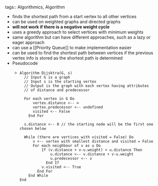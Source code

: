 tags:: Algorithmics, Algorithm

- finds the shortest path from a start vertex to all other vertices
- can be used on weighted graphs and directed graphs
- **will not work if there is a negative weight cycle**
- uses a greedy approach to select vertices with minimum weights
- same algorithm but can have different approaches, such as a lazy or eager approach
- can use a [[Priority Queue]] to make implementation easier
- can be used to find the shortest path between vertices if the previous vertex info is stored as the shortest path is determined
- Pseudocode
	- ```
	  Algorithm Dijsktra(G, s)
	  	// Input G is a graph
	  	// Input s is the starting vertex
	  	// Output is the graph with each vertex having attributes
	  	// of distance and predecessor
	  	
	  	For each vertex in G Do
	  		vertex.distance <-- ∞
	  		vertex.predecessor <-- undefined
	  		visited <-- False
	      End For
	   
	  	s.distance <-- 0 // the starting node will be the first one chosen below
	  	
	  	While (there are vertices with visited = False) Do
	  		v <-- vertex with smallest distance and visited = False
	  		For each neighbour of v as u Do
	  			If (v.distance + v-u.weight) < u.distance Then
	  				u.distance <-- v.distance + v-u.weight
	  				u.predecessor <-- v
	              End If
	  			v.visited <-- True
	          End For
	      End While
	  End
	  ```